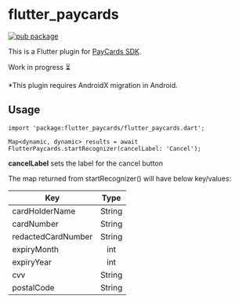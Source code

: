 # flutter_paycards

[![pub package](https://img.shields.io/pub/v/flutter_paycards.svg)](https://pub.dartlang.org/packages/flutter_paycards)

This is a Flutter plugin for [PayCards SDK](https://github.com/faceterteam/PayCards_Source). 

Work in progress ⏳

*This plugin requires AndroidX migration in Android.

## Usage

`import 'package:flutter_paycards/flutter_paycards.dart';`


`Map<dynamic, dynamic> results = await FlutterPaycards.startRecognizer(cancelLabel: 'Cancel');`

**cancelLabel** sets the label for the cancel button

The map returned from startRecognizer() will have below key/values:


| Key                | Type    |
| ------------------ |:-------:|
| cardHolderName     | String  |
| cardNumber         | String  |
| redactedCardNumber | String  |
| expiryMonth        | int     |
| expiryYear         | int     |
| cvv                | String  |
| postalCode         | String  |